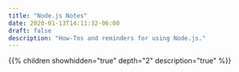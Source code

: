 ```yaml
---
title: "Node.js Notes"
date: 2020-01-13T14:11:32-06:00
draft: false
description: "How-Tos and reminders for using Node.js."
---
```


{{% children showhidden="true" depth="2" description="true" %}}
